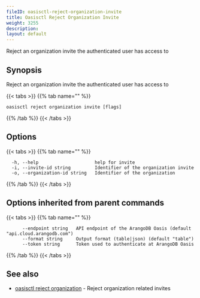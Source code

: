 ```yaml
---
fileID: oasisctl-reject-organization-invite
title: Oasisctl Reject Organization Invite
weight: 3255
description: 
layout: default
---
```

Reject an organization invite the authenticated user has access to

## Synopsis

Reject an organization invite the authenticated user has access to

{{< tabs >}}
{{% tab name="" %}}
```
oasisctl reject organization invite [flags]
```
{{% /tab %}}
{{< /tabs >}}

## Options

{{< tabs >}}
{{% tab name="" %}}
```
  -h, --help                     help for invite
  -i, --invite-id string         Identifier of the organization invite
  -o, --organization-id string   Identifier of the organization
```
{{% /tab %}}
{{< /tabs >}}

## Options inherited from parent commands

{{< tabs >}}
{{% tab name="" %}}
```
      --endpoint string   API endpoint of the ArangoDB Oasis (default "api.cloud.arangodb.com")
      --format string     Output format (table|json) (default "table")
      --token string      Token used to authenticate at ArangoDB Oasis
```
{{% /tab %}}
{{< /tabs >}}

## See also

* [oasisctl reject organization](oasisctl-reject-organization)	 - Reject organization related invites

